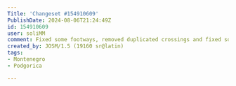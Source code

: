 ```yaml
---
Title: 'Changeset #154910609'
PublishDate: 2024-08-06T21:24:49Z
id: 154910609
user: soliMM
comment: Fixed some footways, removed duplicated crossings and fixed some logical issues in Montenegro
created_by: JOSM/1.5 (19160 sr@latin)
tags:
- Montenegro
- Podgorica

---
```

